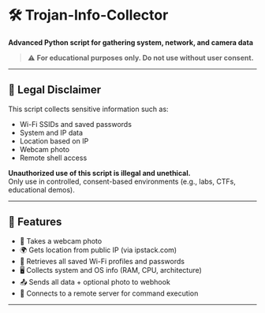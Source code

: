 # 🛠 Trojan-Info-Collector

**Advanced Python script for gathering system, network, and camera data**  
> ⚠️ **For educational purposes only. Do not use without user consent.**

---

## 🚨 Legal Disclaimer

This script collects sensitive information such as:
- Wi-Fi SSIDs and saved passwords
- System and IP data
- Location based on IP
- Webcam photo
- Remote shell access

**Unauthorized use of this script is illegal and unethical.**  
Only use in controlled, consent-based environments (e.g., labs, CTFs, educational demos).

---

## 🔧 Features

- 📸 Takes a webcam photo
- 🌍 Gets location from public IP (via ipstack.com)
- 📡 Retrieves all saved Wi-Fi profiles and passwords
- 🖥 Collects system and OS info (RAM, CPU, architecture)
- 📤 Sends all data + optional photo to webhook
- 💬 Connects to a remote server for command execution

---
